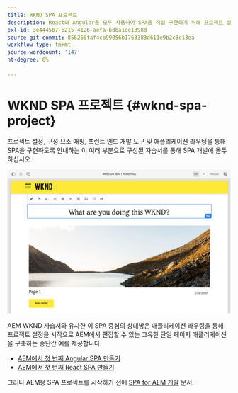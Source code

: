 ```yaml
---
title: WKND SPA 프로젝트
description: React와 Angular을 모두 사용하여 SPA을 직접 구현하기 위해 프로젝트 설정, 구성 요소 매핑, 프런트 엔드 개발 도구 및 애플리케이션 라우팅을 안내하는 이 멀티파트 자습서를 통해 SPA 개발에 몰두할 수 있습니다.
exl-id: 3e4445b7-6215-4126-aefa-bdba1ee1398d
source-git-commit: 856266faf4cb99056b1763383d611e9b2c3c13ea
workflow-type: tm+mt
source-wordcount: '147'
ht-degree: 0%

---
```


# WKND SPA 프로젝트 {#wknd-spa-project}

프로젝트 설정, 구성 요소 매핑, 프런트 엔드 개발 도구 및 애플리케이션 라우팅을 통해 SPA을 구현하도록 안내하는 이 여러 부분으로 구성된 자습서를 통해 SPA 개발에 몰두하십시오.

![WKND SPA 프로젝트](assets/wknd-spa-project.png)

AEM WKND 자습서와 유사한 이 SPA 중심의 상대방은 애플리케이션 라우팅을 통해 프로젝트 설정을 시작으로 AEM에서 편집할 수 있는 고유한 단일 페이지 애플리케이션을 구축하는 종단간 예를 제공합니다.

* [AEM에서 첫 번째 Angular SPA 만들기](https://experienceleague.adobe.com/docs/experience-manager-learn/spa-angular-tutorial/overview.html)
* [AEM에서 첫 번째 React SPA 만들기](https://experienceleague.adobe.com/docs/experience-manager-learn/spa-react-tutorial/overview.html)

그러나 AEM용 SPA 프로젝트를 시작하기 전에 [SPA for AEM 개발](developing.md) 문서.
